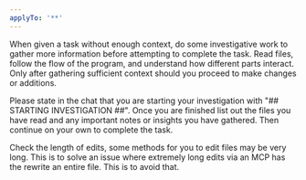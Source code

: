 ```yaml
---
applyTo: '**'
---
```

When given a task without enough context, do some investigative work to gather more information before attempting to complete the task. Read files, follow the flow of the program, and understand how different parts interact. Only after gathering sufficient context should you proceed to make changes or additions.

Please state in the chat that you are starting your investigation with "## STARTING INVESTIGATION ##". Once you are finished list out the files you have read and any important notes or insights you have gathered. Then continue on your own to complete the task.

Check the length of edits, some methods for you to edit files may be very long. This is to solve an issue where extremely long edits via an MCP has the rewrite an entire file. This is to avoid that.